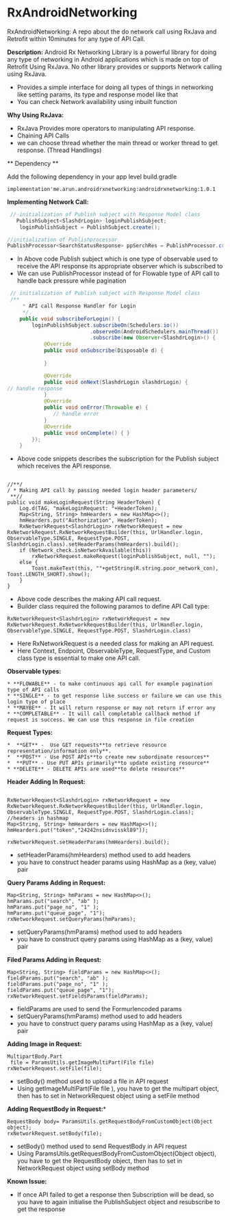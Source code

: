 # RxAndroidNetworking

RxAndroidNetworking:
A repo about the do network call using RxJava and Retrofit within 10minutes for any type of API Call.

**Description:**
Android Rx Networking Library is a powerful library for doing any type of networking in Android applications which is made on top of Retrofit Using RxJava.
No other library provides or supports Network calling using RxJava.
* Provides a simple interface for doing all types of things in networking like setting params, its type and response model like that
* You can check Network availability using inbuilt function 

**Why Using RxJava:**
* RxJava Provides more operators to manipulating API response.
* Chaining API Calls
* we can choose thread whether the main thread or worker thread to get response. (Thread Handlings)


** Dependency **

Add the following dependency in your app level build.gradle

```
implementation'me.arun.androidrxnetworking:androidrxnetworking:1.0.1

```


**Implementing Network Call:**

``` java
 // initialization of Publish subject with Response Model class
   PublishSubject<SlashdrLogin> loginPublishSubject;
    loginPublishSubject = PublishSubject.create();

//initialization of Publishprocessor 
PublishProcessor<SearchStatusResponse> ppSerchRes = PublishProcessor.create();

```

* In Above code  Publish subject which is one type of observable  used to receive the API response its appropriate observer which is subscribed to
* We can use  PublishProcessor instead of for Flowable type of API call to handle back pressure while pagination

``` java
 // initialization of Publish subject with Response Model class
 /**
     * API call Response Handler for Login
     */
    public void subscribeForLogin() {
        loginPublishSubject.subscribeOn(Schedulers.io())
                           .observeOn(AndroidSchedulers.mainThread())
                           .subscribe(new Observer<SlashdrLogin>() {
            @Override
            public void onSubscribe(Disposable d) {
         
            }

            @Override
            public void onNext(SlashdrLogin slashdrLogin) {
// handle response
            }
            @Override
            public void onError(Throwable e) {
               // handle error
            }
            @Override
            public void onComplete() { }
        });
    }


```

* Above code snippets describes the subscription for the Publish subject which receives the API response.

```

//**/
/ * Making API call by passing needed login header parameters/
 **//
public void makeLoginRequest(String HeaderToken) {
    Log.d(TAG, "makeLoginRequest: "+HeaderToken);
    Map<String, String> hmHearders = new HashMap<>();
    hmHearders.put("Authorization", HeaderToken);
    RxNetworkRequest<SlashdrLogin> rxNetworkRequest = new RxNetworkRequest.RxNetworkRequestBuilder(this, UrlHandler.login, ObservableType.SINGLE, RequestType.POST, SlashdrLogin.class).setHeaderParams(hmHearders).build();
    if (Network_check.isNetworkAvailable(this))
        rxNetworkRequest.makeRequest(loginPublishSubject, null, "");
    else {
        Toast.makeText(this, ""+getString(R.string.poor_network_con), Toast.LENGTH_SHORT).show();
    }
}
```
 
* Above code describes the  making API call request.
* Builder class required the following paramos to define API Call type:

```
RxNetworkRequest<SlashdrLogin> rxNetworkRequest = new RxNetworkRequest.RxNetworkRequestBuilder(this, UrlHandler.login, ObservableType.SINGLE, RequestType.POST, SlashdrLogin.class)
```

* Here RxNetworkRequest is a needed class for making an API request.
* Here Context, Endpoint, ObservableType, RequestType, and Custom class type is essential to make one API call.

**Observable types:**

	* **FLOWABLE** - to make continuous api call for example pagination type of API calls
	* **SINGLE** - to get response like success or failure we can use this login type of place
	* **MAYBE** - It will return response or may not return if error any
	* **COMPLETABLE** - It will call completable callback method if request is success. We can use this response in file creation

 **Request Types:**

	*  **GET** -  Use GET requests**to retrieve resource representation/information only**.
	*  **POST** - Use POST APIs**to create new subordinate resources**
	*  **PUT** - Use PUT APIs primarily**to update existing resource**
	* **DELETE** - DELETE APIs are used**to delete resources**

**Header Adding In Request:**

```

RxNetworkRequest<SlashdrLogin> rxNetworkRequest = new RxNetworkRequest.RxNetworkRequestBuilder(this, UrlHandler.login, ObservableType.SINGLE, RequestType.POST, SlashdrLogin.class);
//headers in hashmap
Map<String, String> hmHearders = new HashMap<>();
hmHearders.put("token","24242nsidnvisskl89"));

rxNetworkRequest.setHeaderParams(hmHearders).build();

```

* setHeaderParams(hmHearders) method used to add headers
* you have to construct header params using HashMap as a (key, value) pair

**Query Params Adding in Request:**

```
Map<String, String> hmParams = new HashMap<>();
hmParams.put("search", "ab" );
hmParams.put("page_no", "1" );
hmParams.put("queue_page", "1");
rxNetworkRequest.setQueryParams(hmParams);
```
	
* setQueryParams(hmParams) method used to add headers
*  you have to construct query params using HashMap as a (key, value) pair

**Filed Params Adding in Request:**

```
Map<String, String> fieldParams = new HashMap<>();
fieldParams.put("search", "ab" );
fieldParams.put("page_no", "1" );
fieldParams.put("queue_page", "1");
rxNetworkRequest.setFieldsParams(fieldParams);
```

* fieldParams  are used to  send the Formurlencoded params
* setQueryParams(hmParams) method used to add headers
*  you have to construct query params using HashMap as a (key, value) pair

**Adding Image in Request:**

```
MultipartBody.Part
 file = ParamsUtils.getImageMultiPart(File file)
rxNetworkRequest.setFile(file);

```

* setBody() method used to upload a file in API request
* Using getImageMultiPart(File file ), you have to get the multipart object, then has to set in NetworkRequest object using a setFile method

**Adding RequestBody in Request:***

```
RequestBody body= ParamsUtils.getRequestBodyFromCustomObject(Object object);
rxNetworkRequest.setBody(file);

```
* setBody() method used to send RequestBody in API request
* Using ParamsUtils.getRequestBodyFromCustomObject(Object object), you have to get the RequestBody object, then has to set in NetworkRequest object using setBody method


**Known Issue:**

* If once API failed to get a response then Subscription will be dead, so you have to again initialise the PublishSubject object and resubscribe to get the response

